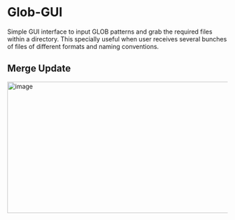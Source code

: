 # Glob-GUI
Simple GUI interface to input GLOB patterns and grab the required files within a directory. This specially useful when user receives several bunches of files of different formats and naming conventions.
## Merge Update
<a href="https://ibb.co/44PgFmZ"><img src="https://i.ibb.co/qmkFDyM/image.png" alt="image" border="0" width="1000" height="300"></a>
